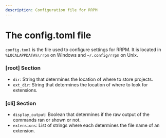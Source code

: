 ```yaml
---
description: Configuration file for RRPM
---
```


# The config.toml file

`config.toml` is the file used to configure settings for RRPM. It is located in `%LOCALAPPDATA%\rrpm` on Windows and `~/.config/rrpm` on Unix.

### \[root] Section

* `dir`: String that determines the location of where to store projects.
* `ext_dir`: String that determines the location of where to look for extensions.

### \[cli] Section

* `display_output`: Boolean that determines if the raw output of the commands ran or shown or not.
* `extensions`: List of strings where each determines the file name of an extension.
